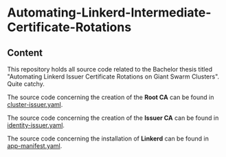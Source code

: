 # Automating-Linkerd-Intermediate-Certificate-Rotations

## Content
This repository holds all source code related to the Bachelor thesis titled "Automating Linkerd Issuer Certificate Rotations on Giant Swarm Clusters". Quite catchy.

The source code concerning the creation of the **Root CA** can be found in [cluster-issuer.yaml](https://github.com/mleisa/Automating-Linkerd-Intermediate-Certificate-Rotations/blob/main/cluster-issuer.yaml).

The source code concerning the creation of the **Issuer CA** can be found in [identity-issuer.yaml](https://github.com/mleisa/Automating-Linkerd-Intermediate-Certificate-Rotations/blob/main/identity-issuer.yaml).

The source code concerning the installation of **Linkerd** can be found in [app-manifest.yaml](https://github.com/mleisa/Automating-Linkerd-Intermediate-Certificate-Rotations/blob/main/app-manifest.yaml).
